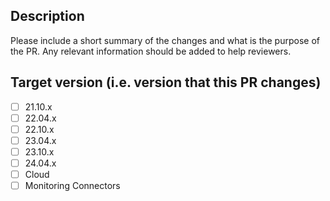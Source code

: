 ## Description

Please include a short summary of the changes and what is the purpose of the PR. Any relevant information should be added to help reviewers.

## Target version (i.e. version that this PR changes)

- [ ] 21.10.x
- [ ] 22.04.x
- [ ] 22.10.x
- [ ] 23.04.x
- [ ] 23.10.x
- [ ] 24.04.x
- [ ] Cloud
- [ ] Monitoring Connectors
